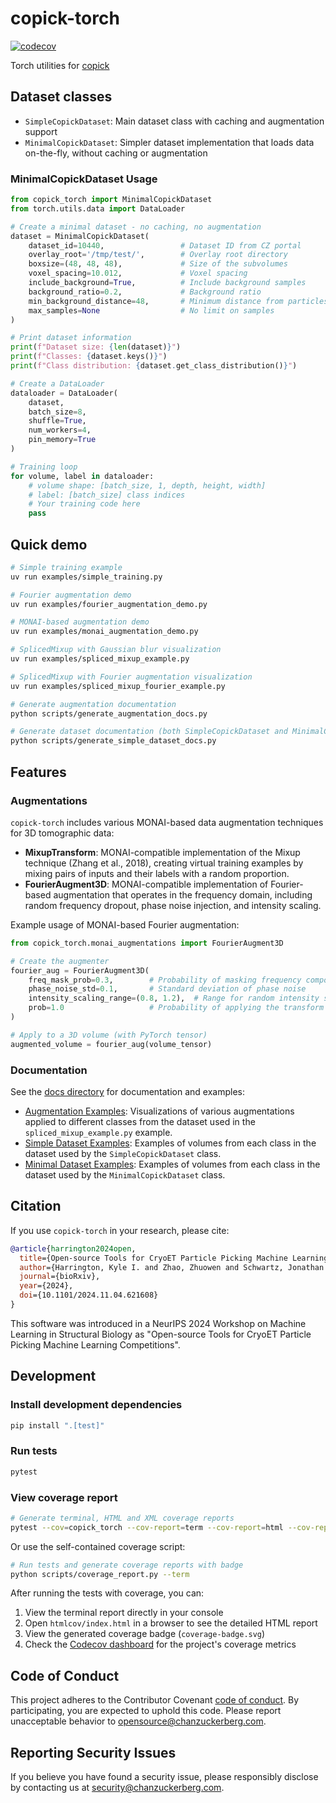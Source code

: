 # copick-torch

[![codecov](https://codecov.io/gh/copick/copick-torch/branch/main/graph/badge.svg)](https://codecov.io/gh/copick/copick-torch)

Torch utilities for [copick](https://github.com/copick/copick)

## Dataset classes

- `SimpleCopickDataset`: Main dataset class with caching and augmentation support
- `MinimalCopickDataset`: Simpler dataset implementation that loads data on-the-fly, without caching or augmentation

### MinimalCopickDataset Usage

```python
from copick_torch import MinimalCopickDataset
from torch.utils.data import DataLoader

# Create a minimal dataset - no caching, no augmentation
dataset = MinimalCopickDataset(
    dataset_id=10440,                 # Dataset ID from CZ portal
    overlay_root='/tmp/test/',        # Overlay root directory
    boxsize=(48, 48, 48),             # Size of the subvolumes
    voxel_spacing=10.012,             # Voxel spacing
    include_background=True,          # Include background samples
    background_ratio=0.2,             # Background ratio
    min_background_distance=48,       # Minimum distance from particles for background
    max_samples=None                  # No limit on samples
)

# Print dataset information
print(f"Dataset size: {len(dataset)}")
print(f"Classes: {dataset.keys()}")
print(f"Class distribution: {dataset.get_class_distribution()}")

# Create a DataLoader
dataloader = DataLoader(
    dataset,
    batch_size=8,
    shuffle=True,
    num_workers=4,
    pin_memory=True
)

# Training loop
for volume, label in dataloader:
    # volume shape: [batch_size, 1, depth, height, width]
    # label: [batch_size] class indices
    # Your training code here
    pass
```

## Quick demo

```bash
# Simple training example
uv run examples/simple_training.py

# Fourier augmentation demo
uv run examples/fourier_augmentation_demo.py

# MONAI-based augmentation demo
uv run examples/monai_augmentation_demo.py

# SplicedMixup with Gaussian blur visualization
uv run examples/spliced_mixup_example.py

# SplicedMixup with Fourier augmentation visualization
uv run examples/spliced_mixup_fourier_example.py

# Generate augmentation documentation
python scripts/generate_augmentation_docs.py

# Generate dataset documentation (both SimpleCopickDataset and MinimalCopickDataset)
python scripts/generate_simple_dataset_docs.py
```

## Features

### Augmentations

`copick-torch` includes various MONAI-based data augmentation techniques for 3D tomographic data:

- **MixupTransform**: MONAI-compatible implementation of the Mixup technique (Zhang et al., 2018), creating virtual training examples by mixing pairs of inputs and their labels with a random proportion.
- **FourierAugment3D**: MONAI-compatible implementation of Fourier-based augmentation that operates in the frequency domain, including random frequency dropout, phase noise injection, and intensity scaling.

Example usage of MONAI-based Fourier augmentation:

```python
from copick_torch.monai_augmentations import FourierAugment3D

# Create the augmenter
fourier_aug = FourierAugment3D(
    freq_mask_prob=0.3,        # Probability of masking frequency components
    phase_noise_std=0.1,       # Standard deviation of phase noise
    intensity_scaling_range=(0.8, 1.2),  # Range for random intensity scaling
    prob=1.0                   # Probability of applying the transform
)

# Apply to a 3D volume (with PyTorch tensor)
augmented_volume = fourier_aug(volume_tensor)
```

### Documentation

See the [docs directory](./docs) for documentation and examples:

- [Augmentation Examples](./docs/augmentation_examples): Visualizations of various augmentations applied to different classes from the dataset used in the `spliced_mixup_example.py` example.
- [Simple Dataset Examples](./docs/simple_dataset_examples): Examples of volumes from each class in the dataset used by the `SimpleCopickDataset` class.
- [Minimal Dataset Examples](./docs/minimal_dataset_examples): Examples of volumes from each class in the dataset used by the `MinimalCopickDataset` class.

## Citation

If you use `copick-torch` in your research, please cite:

```bibtex
@article{harrington2024open,
  title={Open-source Tools for CryoET Particle Picking Machine Learning Competitions},
  author={Harrington, Kyle I. and Zhao, Zhuowen and Schwartz, Jonathan and Kandel, Saugat and Ermel, Utz and Paraan, Mohammadreza and Potter, Clinton and Carragher, Bridget},
  journal={bioRxiv},
  year={2024},
  doi={10.1101/2024.11.04.621608}
}
```

This software was introduced in a NeurIPS 2024 Workshop on Machine Learning in Structural Biology as "Open-source Tools for CryoET Particle Picking Machine Learning Competitions".

## Development

### Install development dependencies

```bash
pip install ".[test]"
```

### Run tests

```bash
pytest
```

### View coverage report

```bash
# Generate terminal, HTML and XML coverage reports
pytest --cov=copick_torch --cov-report=term --cov-report=html --cov-report=xml
```

Or use the self-contained coverage script:

```bash
# Run tests and generate coverage reports with badge
python scripts/coverage_report.py --term
```

After running the tests with coverage, you can:

1. View the terminal report directly in your console
2. Open `htmlcov/index.html` in a browser to see the detailed HTML report
3. View the generated coverage badge (`coverage-badge.svg`)
4. Check the [Codecov dashboard](https://codecov.io/gh/copick/copick-torch) for the project's coverage metrics

## Code of Conduct

This project adheres to the Contributor Covenant [code of conduct](https://github.com/chanzuckerberg/.github/blob/main/CODE_OF_CONDUCT.md). By participating, you are expected to uphold this code. Please report unacceptable behavior to [opensource@chanzuckerberg.com](mailto:opensource@chanzuckerberg.com).

## Reporting Security Issues

If you believe you have found a security issue, please responsibly disclose by contacting us at [security@chanzuckerberg.com](mailto:security@chanzuckerberg.com).
